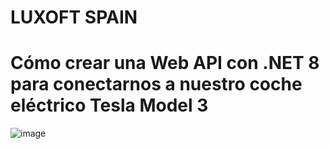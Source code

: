 # LUXOFT SPAIN

# Cómo crear una Web API con .NET 8 para conectarnos a nuestro coche eléctrico Tesla Model 3

![image](https://github.com/luiscoco/codemotion-Barcelona-2023-public-repo/assets/32194879/0b3f80ff-8ac7-403e-a972-da31ea337fcf)
